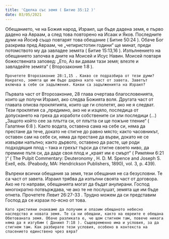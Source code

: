 ```yaml
---
title: 'Сделка със земя ( Битие 35:12 )'
date: 03/05/2021
---
```


Обещанието, че на Божия народ, Израил, ще бъде дадена земя, е първо дадено на Авраам, а след това повторено на Исаак и Яков. Последните думи на Йосиф също повтарят това обещание ( Битие 50:24 ). Обаче Бог разкрива пред Авраам, че „четиристотин години“ ще минат, преди потомството му да завладее земята ( Битие 15:13,16 ). Изпълнението на обещанието започва в дните на Моисей и Исус Навин. Моисей повтаря божествената заповед: „Ето, Аз ви давам тази земя; влезте и завладейте земята“ ( Второзаконие 1:8 ).

`Прочетете Второзаконие 28:1,15 . Какво се подразбира от тези думи? Накратко, земята ще им бъде дадена като част от завета. Заветът включва в себе си задължения. Какви са задълженията на Израил?`

Първата част от Второзаконие, 28 глава очертава благословенията, които ще получи Израил, ако следва Божията воля. Другата част от главата описва проклятията, които ще ги сполетят, ако не я следват. Тези проклятия са „предимно, ако не и изцяло, последица от допускането на греха да изработи собствените си зли последици (…) „Защото който сее за плътта си, от плътта си ще пожъне тление“ ( Галатяни 6:8 ). Както водата, оставена сама на себе си, няма да престане да тече, докато не стигне до равно място; както часовникът, оставен сам на себе си, няма да престане да върви, докато не се извърви напълно; както дървото, оставено да расте, ще роди подходящия плод – така и грехът търси да стигне своето ниво, да премине пътя си, да даде своя плод и „краят им е смърт“ ( Римляни 6:21 )“ ( The Pulpit Commentary: Deuteronomy , H. D. M. Spence and Joseph S. Exell, eds. (Peabody, MA: Hendrickson Publishers, 1890), vol. 3, p. 439).

Въпреки всички обещания за земя, тези обещания не са безусловни. Те са част от завета. Израил трябва да изпълни своята част от договора. Ако не го направи, обещанията могат да бъдат анулирани. Господ многократно потвърждава, че ако те не послушат, земята ще им бъде отнета. Прочетете Левит 26:27-33 . Трудно можем да си представим Господ да се изрази по-ясно от това.

`Като християни очакваме да получим и опазим обещаното небесно наследство и новата земя. Те са ни обещани, както на евреите е обещана Обетованата земя. Обаче разликата е, че щом стигнем там, повече никога няма да я изгубим ( Даниил 7:18 ). Същевременно има и условия, за да стигнем там. Как разбирате тези условия, особено в контекста на спасението единствено чрез вяра?`